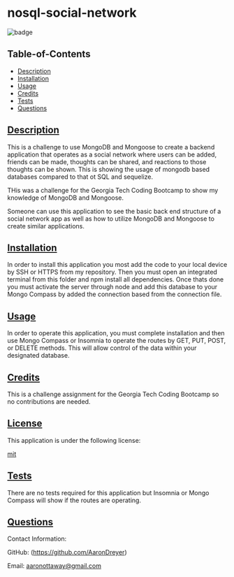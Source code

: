   # nosql-social-network

  ![badge](https://img.shields.io/badge/license-mit-blue)

  ## Table-of-Contents

  * [Description](#description)
  * [Installation](#installation)
  * [Usage](#usage)
  * [Credits](#credits)
  * [Tests](#tests)
  * [Questions](#questions)
  
  ## [Description](#table-of-contents)

  This is a challenge to use MongoDB and Mongoose to create a backend application that operates as a social network where users can be added, friends can be made, thoughts can be shared, and reactions to those thoughts can be shown. This is showing the usage of mongodb based databases compared to that ot SQL and sequelize.

  THis was a challenge for the Georgia Tech Coding Bootcamp to show my knowledge of MongoDB and Mongoose.

  Someone can use this application to see the basic back end structure of a social network app as well as how to utilize MongoDB and Mongoose to create similar applications.

  ## [Installation](#table-of-contents)

  In order to install this application you most add the code to your local device by SSH or HTTPS from my repository. Then you must open an integrated terminal from this folder and npm install all dependencies. Once thats done you must activate the server through node and add this database to your Mongo Compass by added the connection based from the connection file.

  ## [Usage](#table-of-contents)

  In order to operate this application, you must complete installation and then use Mongo Compass or Insomnia to operate the routes by GET, PUT, POST, or DELETE methods. This will allow control of the data within your designated database.
  
  ## [Credits](#table-of-contents)

  This is a challenge assignment for the Georgia Tech Coding Bootcamp so no contributions are needed.

  
  ## [License](#table-of-contents)

  This application is under the following license:

  [mit](https://choosealicense.com/licenses/mit)
    
  
  ## [Tests](#table-of-contents)

  There are no tests required for this application but Insomnia or Mongo Compass will show if the routes are operating.

  ## [Questions](#table-of-contents)

  Contact Information:

  GitHub: (https://github.com/AaronDreyer)

  Email: aaronottaway@gmail.com

